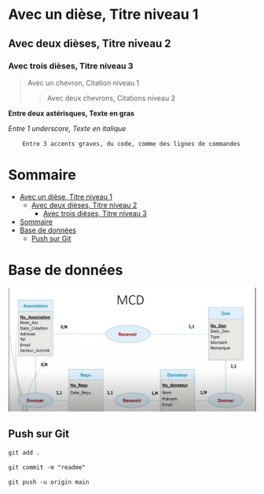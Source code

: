 # Avec un dièse, Titre niveau 1
## Avec deux dièses, Titre niveau 2
### Avec trois dièses, Titre niveau 3

> Avec un chevron, Citation niveau 1
>> Avec deux chevrons, Citations niveau 2

**Entre deux astérisques, Texte en gras**

_Entre 1 underscore, Texte en italique_

```
    Entre 3 accents graves, du code, comme des lignes de commandes
```

# Sommaire
- [Avec un dièse, Titre niveau 1](#avec-un-dièse-titre-niveau-1)
  - [Avec deux dièses, Titre niveau 2](#avec-deux-dièses-titre-niveau-2)
    - [Avec trois dièses, Titre niveau 3](#avec-trois-dièses-titre-niveau-3)
- [Sommaire](#sommaire)
- [Base de données](#base-de-données)
  - [Push sur Git](#push-sur-git)

# Base de données

![mcd](assets/exemple-MCD.jpg)

## Push sur Git 
```
git add .
```

```
git commit -m "readme"
```

```
git push -u origin main
```


